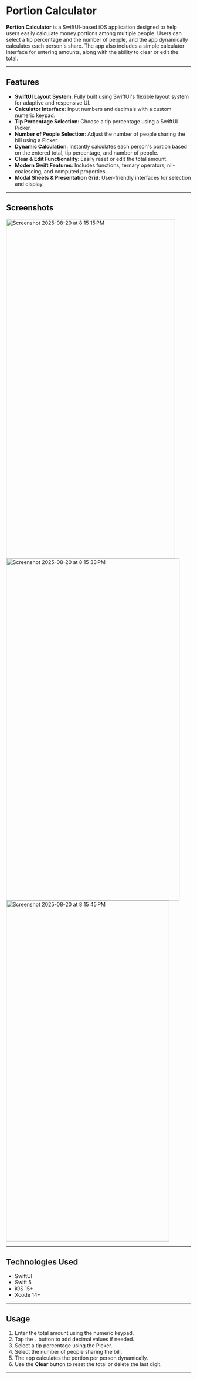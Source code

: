 # Portion Calculator

**Portion Calculator** is a SwiftUI-based iOS application designed to help users easily calculate money portions among multiple people. Users can select a tip percentage and the number of people, and the app dynamically calculates each person's share. The app also includes a simple calculator interface for entering amounts, along with the ability to clear or edit the total.

---

## Features

- **SwiftUI Layout System**: Fully built using SwiftUI's flexible layout system for adaptive and responsive UI.  
- **Calculator Interface**: Input numbers and decimals with a custom numeric keypad.  
- **Tip Percentage Selection**: Choose a tip percentage using a SwiftUI Picker.  
- **Number of People Selection**: Adjust the number of people sharing the bill using a Picker.  
- **Dynamic Calculation**: Instantly calculates each person's portion based on the entered total, tip percentage, and number of people.  
- **Clear & Edit Functionality**: Easily reset or edit the total amount.  
- **Modern Swift Features**: Includes functions, ternary operators, nil-coalescing, and computed properties.  
- **Modal Sheets & Presentation Grid**: User-friendly interfaces for selection and display.

---

## Screenshots

<img width="461" height="924" alt="Screenshot 2025-08-20 at 8 15 15 PM" src="https://github.com/user-attachments/assets/81571444-77df-48bd-895a-46be88d36257" />
<img width="473" height="932" alt="Screenshot 2025-08-20 at 8 15 33 PM" src="https://github.com/user-attachments/assets/f4abfbae-a6ae-4f99-896a-367500e3b33f" />
<img width="445" height="928" alt="Screenshot 2025-08-20 at 8 15 45 PM" src="https://github.com/user-attachments/assets/2a961aa4-0739-413c-ab70-e0a0ea6205ae" />

---

## Technologies Used

- SwiftUI  
- Swift 5  
- iOS 15+  
- Xcode 14+  

---

## Usage

1. Enter the total amount using the numeric keypad.  
2. Tap the `.` button to add decimal values if needed.  
3. Select a tip percentage using the Picker.  
4. Select the number of people sharing the bill.  
5. The app calculates the portion per person dynamically.  
6. Use the **Clear** button to reset the total or delete the last digit.

---


